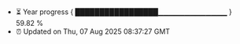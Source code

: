 - ⏳ Year progress { █████████████████▁▁▁▁▁▁▁▁▁▁▁▁▁ } 59.82 %
- ⏰ Updated on Thu, 07 Aug 2025 08:37:27 GMT

